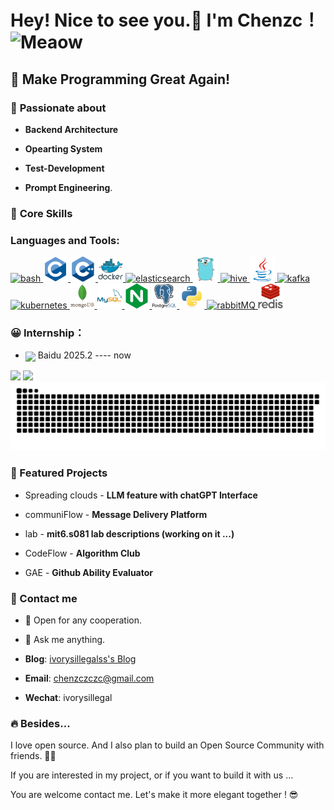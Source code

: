 # Hey! Nice to see you.👋 I'm Chenzc！<img src="./img/cat.gif" alt="Meaow" width="50" /> 

## 🛫 Make Programming Great Again!

### 🔎 **Passionate about**

 - **Backend Architecture** 

 - **Opearting System**

 - **Test-Development**

 - **Prompt Engineering**.


### 🚀 **Core Skills**
<h3 align="left">Languages and Tools:</h3>
<p align="left"> <a href="https://www.gnu.org/software/bash/" target="_blank" rel="noreferrer"> <img src="https://www.vectorlogo.zone/logos/gnu_bash/gnu_bash-icon.svg" alt="bash" width="40" height="40"/> </a> <a href="https://www.cprogramming.com/" target="_blank" rel="noreferrer"> <img src="https://raw.githubusercontent.com/devicons/devicon/master/icons/c/c-original.svg" alt="c" width="40" height="40"/> </a> <a href="https://www.w3schools.com/cpp/" target="_blank" rel="noreferrer"> <img src="https://raw.githubusercontent.com/devicons/devicon/master/icons/cplusplus/cplusplus-original.svg" alt="cplusplus" width="40" height="40"/> </a> <a href="https://www.docker.com/" target="_blank" rel="noreferrer"> <img src="https://raw.githubusercontent.com/devicons/devicon/master/icons/docker/docker-original-wordmark.svg" alt="docker" width="40" height="40"/> </a> <a href="https://www.elastic.co" target="_blank" rel="noreferrer"> <img src="https://www.vectorlogo.zone/logos/elastic/elastic-icon.svg" alt="elasticsearch" width="40" height="40"/> </a> <a href="https://golang.org" target="_blank" rel="noreferrer"> <img src="https://raw.githubusercontent.com/devicons/devicon/master/icons/go/go-original.svg" alt="go" width="40" height="40"/> </a> <a href="https://hive.apache.org/" target="_blank" rel="noreferrer"> <img src="https://www.vectorlogo.zone/logos/apache_hive/apache_hive-icon.svg" alt="hive" width="40" height="40"/> </a> <a href="https://www.java.com" target="_blank" rel="noreferrer"> <img src="https://raw.githubusercontent.com/devicons/devicon/master/icons/java/java-original.svg" alt="java" width="40" height="40"/> </a> <a href="https://kafka.apache.org/" target="_blank" rel="noreferrer"> <img src="https://www.vectorlogo.zone/logos/apache_kafka/apache_kafka-icon.svg" alt="kafka" width="40" height="40"/> </a> <a href="https://kubernetes.io" target="_blank" rel="noreferrer"> <img src="https://www.vectorlogo.zone/logos/kubernetes/kubernetes-icon.svg" alt="kubernetes" width="40" height="40"/> </a> <a href="https://www.mongodb.com/" target="_blank" rel="noreferrer"> <img src="https://raw.githubusercontent.com/devicons/devicon/master/icons/mongodb/mongodb-original-wordmark.svg" alt="mongodb" width="40" height="40"/> </a> <a href="https://www.mysql.com/" target="_blank" rel="noreferrer"> <img src="https://raw.githubusercontent.com/devicons/devicon/master/icons/mysql/mysql-original-wordmark.svg" alt="mysql" width="40" height="40"/> </a> <a href="https://www.nginx.com" target="_blank" rel="noreferrer"> <img src="https://raw.githubusercontent.com/devicons/devicon/master/icons/nginx/nginx-original.svg" alt="nginx" width="40" height="40"/> </a> <a href="https://www.postgresql.org" target="_blank" rel="noreferrer"> <img src="https://raw.githubusercontent.com/devicons/devicon/master/icons/postgresql/postgresql-original-wordmark.svg" alt="postgresql" width="40" height="40"/> </a> <a href="https://www.python.org" target="_blank" rel="noreferrer"> <img src="https://raw.githubusercontent.com/devicons/devicon/master/icons/python/python-original.svg" alt="python" width="40" height="40"/> </a> <a href="https://www.rabbitmq.com" target="_blank" rel="noreferrer"> <img src="https://www.vectorlogo.zone/logos/rabbitmq/rabbitmq-icon.svg" alt="rabbitMQ" width="40" height="40"/> </a> <a href="https://redis.io" target="_blank" rel="noreferrer"> <img src="https://raw.githubusercontent.com/devicons/devicon/master/icons/redis/redis-original-wordmark.svg" alt="redis" width="40" height="40"/> </a> </p>


### 😀 **Internship**：

- <div align="left"><img align="center" src="https://www.baidu.com/img/flexible/logo/pc/result@2.png" height="20px">  Baidu 2025.2 ---- now</div> 

<div align="left">
    <img src="https://github-readme-stats-git-masterrstaa-rickstaa.vercel.app/api?username=ivorysillegalss&theme=tokyonight&show_icons=true" height="170px">
    <img src="https://github-readme-stats-git-masterrstaa-rickstaa.vercel.app/api/top-langs/?username=ivorysillegalss&layout=compact&theme=tokyonight" height="170px">
<div>

<picture>
  <source media="(prefers-color-scheme: dark)" srcset="https://raw.githubusercontent.com/ivorysillegalss/ivorysillegalss/output/github-contribution-grid-snake-dark.svg">
  <source media="(prefers-color-scheme: light)" srcset="https://raw.githubusercontent.com/ivorysillegalss/ivorysillegalss/output/github-contribution-grid-snake.svg">
  <img alt="github-snake" src="https://raw.githubusercontent.com/ivorysillegalss/ivorysillegalss/output/github-contribution-grid-snake.svg" />
</picture>

### 🔨 Featured Projects

- Spreading clouds - **LLM feature with chatGPT Interface**

- communiFlow - **Message Delivery Platform**

- lab - **mit6.s081 lab descriptions (working on it ...)**

- CodeFlow - **Algorithm Club**

- GAE - **Github Ability Evaluator**


### 🥳 Contact me

- 💼 Open for any cooperation.

- 💬 Ask me anything.

- **Blog**: [ivorysillegalss's Blog](http://124.71.78.67/)

- **Email**: chenzczczc@gmail.com

- **Wechat**: ivorysillegal

### 🔥 Besides...

I love open source. And I also plan to build an Open Source Community with friends. ✌🏻
	
If you are interested in my project, or if you want to build it with us ...

You are welcome contact me. Let's make it more elegant together ! 😎
